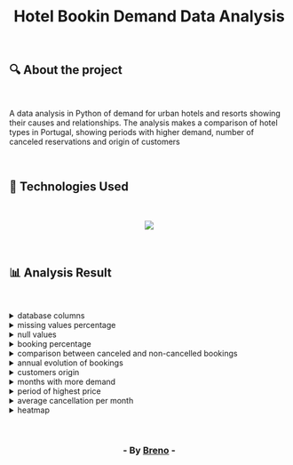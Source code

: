 <h1 align = "center"> Hotel Bookin Demand Data Analysis </h1><br>

<h2> &#128269; About the project </h2><br>

<p>A data analysis in Python of demand for urban hotels and resorts showing their causes and relationships.
The analysis makes a comparison of hotel types in Portugal, showing periods with higher
demand, number of canceled reservations and origin of customers</p><br>

<h2> &#128302; Technologies Used </h2><br>

<p align="center">
  <a href="https://skillicons.dev">
    <img src="https://skillicons.dev/icons?i=py" />
  </a>
</p>

<br><h2> &#128202; Analysis Result </h2><br>

<details>
	<summary>database columns</summary><br>
	
  	01 : hotel
	02 : is_canceled
	03 : lead_time
	04 : arrival_date_year
	05 : arrival_date_month
	06 : arrival_date_week_number
	07 : arrival_date_day_of_month
	08 : stays_in_weekend_nights
	09 : stays_in_week_nights
	10 : adults
	11 : children
	12 : babies
	13 : meal
	14 : country
	15 : market_segment
	16 : distribution_channel
	17 : is_repeated_guest
	18 : previous_cancellations
	19 : previous_bookings_not_canceled
	20 : reserved_room_type
	21 : assigned_room_type
	22 : booking_changes
	23 : deposit_type
	24 : agent
	25 : company
	26 : days_in_waiting_list
	27 : customer_type
	28 : adr
	29 : required_car_parking_spaces
	30 : total_of_special_requests
	31 : reservation_status
	32 : reservation_status_date
</details>

<details>
	<summary>missing values percentage</summary><br>
	<p>After importing the data, missing values were identified in some columns</p>
	
  	children: 0.003% 
	country: 0.409% 
	agent: 13.686% 
	company: 94.307%
</details>

<details>
	<summary>null values</summary><br>
	<p>Number of null values per column</p>
	
  	children: 4
	country: 488
</details>

<details>
	<summary>booking percentage</summary><br>
	<p>Booking percentage by hotel type</p>
 	<img src="https://github.com/Brevex/Hotel-Booking-Demand-Data-Analysis/blob/73f28799915b4907a54496bf01a4c79b8b4c743e/readme%20images/booking%20percentage.png">
</details>

<details>
	<summary>comparison between canceled and non-cancelled bookings</summary><br>
	<p>Comparison between the number of canceled and non-cancelled reservations in each type of hotel</p>
 	<img src="https://github.com/Brevex/Hotel-Booking-Demand-Data-Analysis/blob/73f28799915b4907a54496bf01a4c79b8b4c743e/readme%20images/cancelled%20bookings%20comparison.png">
</details>

<details>
	<summary>annual evolution of bookings</summary><br>
	<p>Evolution of the number of reservations between 2015 and 2017. Note that only the year 2016 has data for all months</p>
 	<img src="https://github.com/Brevex/Hotel-Booking-Demand-Data-Analysis/blob/73f28799915b4907a54496bf01a4c79b8b4c743e/readme%20images/annual%20bookings.png">
</details>

<details>
	<summary>customers origin</summary><br>
	<p>List of the 10 countries where the most customers come from. Note that Portugal is 1st because the hotels in the database are in Portugal.</p>

  	1	PRT	21071
	2	GBR	9676
	3	FRA	8481
	4	ESP	6391
	5	DEU	6069
	6	IRL	2543
	7	ITA	2433
	8	BEL	1868
	9	NLD	1717
	10	USA	1596
</details>

<details>
	<summary>months with more demand</summary><br>
	<img src="https://github.com/Brevex/Hotel-Booking-Demand-Data-Analysis/blob/73f28799915b4907a54496bf01a4c79b8b4c743e/readme%20images/busiest%20months.png">
</details>

<details>
	<summary>period of highest price</summary><br>
	<p>Months when prices are higher. Note that demand for resorts increases significantly during the European summer, making the price increase.</p>
	<img src="https://github.com/Brevex/Hotel-Booking-Demand-Data-Analysis/blob/73f28799915b4907a54496bf01a4c79b8b4c743e/readme%20images/price%20per%20month.png">
</details>

<details>
	<summary>average cancellation per month</summary><br>
	<p>average number of bookings canceled per month. Note that it is understandable that the months with the highest demand are the ones with the most cancellations.</p>
	<img src="https://github.com/Brevex/Hotel-Booking-Demand-Data-Analysis/blob/73f28799915b4907a54496bf01a4c79b8b4c743e/readme%20images/average%20cancellation.png">
</details>

<details>
	<summary>heatmap</summary><br>
	<p>heat map that aims to relate causes and relationships of certain values in the database.</p>
	<img src="https://github.com/Brevex/Hotel-Booking-Demand-Data-Analysis/blob/2f5ff87f4032fc4d1483167686796d6aca870696/readme%20images/heatmap.png">
</details>

<br><h3 align = "center"> - By <a href = "https://www.linkedin.com/in/breno-barbosa-de-oliveira-810866275/" target = "_blank">Breno</a> - </h3>

